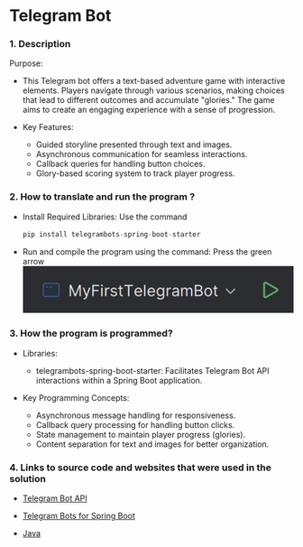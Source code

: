 # Telegram Bot
### 1.  Description

Purpose:

- This Telegram bot offers a text-based adventure game with interactive elements.
Players navigate through various scenarios, making choices that lead to different outcomes and accumulate "glories."
The game aims to create an engaging experience with a sense of progression.

- Key Features:
    * Guided storyline presented through text and images.
    * Asynchronous communication for seamless interactions.
    * Callback queries for handling button choices.
    * Glory-based scoring system to track player progress.


### 2. How to translate and run the program ?

- Install Required Libraries: Use the command
    ````c
    pip install telegrambots-spring-boot-starter
    ```` 

- Run and compile the program using the command: Press the green arrow 
    ![Photo 1](photo.jpg)


### 3. How the program is programmed?

- Libraries:
    * telegrambots-spring-boot-starter: Facilitates Telegram Bot API interactions within a Spring Boot application.

- Key Programming Concepts:

    * Asynchronous message handling for responsiveness.
    * Callback query processing for handling button clicks.
    * State management to maintain player progress (glories).
    * Content separation for text and images for better organization.


### 4. Links to source code and websites that were used in the solution

-   [Telegram Bot API]( https://core.telegram.org/)
   
-   [Telegram Bots for Spring Boot](https://github.com/rubenlagus/TelegramBots)

-   [Java](https://www.oracle.com/java/)



